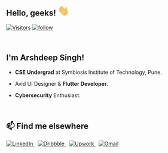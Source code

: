
<h2> Hello, geeks! <img src="./wave.gif" width="30px"> </h2>

[![Visitors](https://visitor-badge.glitch.me/badge?page_id=ar33h.ar33h)](https://github.com/ar33h)
[![follow](https://img.shields.io/github/followers/ar33h)](https://github.com/ar33h?tab=followers)

<br>
<h2> I'm Arshdeep Singh! </h2>

-  <b>CSE Undergrad</b> at Symbiosis Institute of Technology, Pune. 

-  Avid UI Designer & <b>Flutter Developer</b>.

-  <b>Cybersecurity</b> Enthusiast.

<br>
<h2> 📫 Find me elsewhere </h2>

<a href="https://www.linkedin.com/in/ar33h/">![LinkedIn](https://img.shields.io/badge/LinkedIn-0077B5?style=for-the-badge&logo=linkedin&logoColor=white) </a> &nbsp;
<a href="https://dribbble.com/ar33h">![Dribbble](https://img.shields.io/badge/Dribbble-EA4C89?style=for-the-badge&logo=dribbble&logoColor=white) </a> &nbsp;
<a href="https://www.upwork.com/o/profiles/users/~01ca68ef008904fc4e/">![Upwork](https://img.shields.io/badge/Upwork-8A37DB?style=for-the-badge&logo=upwork&logoColor=white&color=green) </a> &nbsp;
<a href="mailto:arshdeepsingh.singh7@gmail.com">![Gmail](https://img.shields.io/badge/Gmail-D14836?style=for-the-badge&logo=gmail&logoColor=white)</a>
